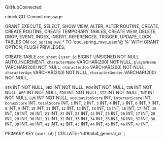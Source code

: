 GitHubConnected

check GIT Commit message 

GRANT EXECUTE, SELECT, SHOW VIEW, ALTER, ALTER ROUTINE, CREATE, CREATE ROUTINE, CREATE TEMPORARY TABLES, CREATE VIEW, DELETE, DROP, EVENT, INDEX, INSERT, REFERENCES, TRIGGER, UPDATE, LOCK TABLES  ON `coc_spring_mvc`.* TO 'coc_spring_mvc_user'@'%' WITH GRANT OPTION;
FLUSH PRIVILEGES;



CREATE TABLE `coc_sheet` (
  `user_id` BIGINT UNSIGNED NOT NULL AUTO_INCREMENT,
  `characterName` VARCHAR(200) NOT NULL,
  `playerName` VARCHAR(200) NOT NULL,
  `characterJob` VARCHAR(200) NOT NULL,
  `characterAge` VARCHAR(200) NOT NULL,
  `characterGender` VARCHAR(200) NOT NULL,

  `STR` INT NOT NULL,
  `DEX` INT NOT NULL,
  `POW` INT NOT NULL,
  `CON` INT NOT NULL,
  `APP` INT NOT NULL,
  `EDU` INT NOT NULL,
  `SIZ` INT NOT NULL,
  `INT` INT NOT NULL,
  `LUK` INT NOT NULL,
  `occupationScore` INT,
  `interestScore` INT,
  `bonusScore` INT,
  `totalScore` INT,
`1` INT,
`2` INT,
`3` INT,
`4` INT,
`5` INT,
`6` INT,
`7` INT,
`8` INT,
`9` INT,
`10` INT,
`11` INT,
`12` INT,
`13` INT,
`14` INT,
`15` INT,
`16` INT,
`17` INT,
`18` INT,
`19` INT,
`20` INT,
`21` INT,
`22` INT,
`23` INT,
`24` INT,
`25` INT,
`26` INT,
`27` INT,
`28` INT,
`29` INT,
`30` INT,
`31` INT,
`32` INT,
`33` INT,
`34` INT,
`35` INT,
`36` INT,
`37` INT,
`38` INT,
`39` INT,
`40` INT,
`41` INT,
`42` INT,
`43` INT,
`44` INT,
`45` INT,
`46` INT,
`47` INT,



 PRIMARY KEY (`user_id`)
)
COLLATE='utf8mb4_general_ci'
;